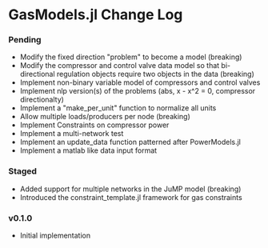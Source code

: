GasModels.jl Change Log
=================

### Pending

- Modify the fixed direction "problem" to become a model (breaking)
- Modify the compressor and control valve data model so that bi-directional regulation objects require two objects in the data (breaking)
- Implement non-binary variable model of compressors and control valves  
- Implement nlp version(s) of the problems (abs, x - x^2 = 0, compressor directionalty)
- Implement a "make_per_unit" function to normalize all units
- Allow multiple loads/producers per node (breaking)
- Implement Constraints on compressor power 
- Implement a multi-network test
- Implement an update_data function patterned after PowerModels.jl
- Implement a matlab like data input format

### Staged

- Added support for multiple networks in the JuMP model (breaking)
- Introduced the constraint_template.jl framework for gas constraints


### v0.1.0
- Initial implementation
